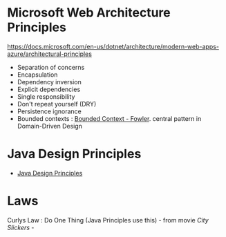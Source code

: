 
# Microsoft Web Architecture Principles
https://docs.microsoft.com/en-us/dotnet/architecture/modern-web-apps-azure/architectural-principles

- Separation of concerns
- Encapsulation
- Dependency inversion
- Explicit dependencies
- Single responsibility
- Don't repeat yourself (DRY)
- Persistence ignorance
- Bounded contexts : [Bounded Context - Fowler](https://martinfowler.com/bliki/BoundedContext.html).  central pattern in Domain-Driven Design

# Java Design Principles
- [Java Design Principles](https://java-design-patterns.com/principles/)




# Laws


Curlys Law : Do One Thing (Java Principles use this) - from movie *City Slickers* -
